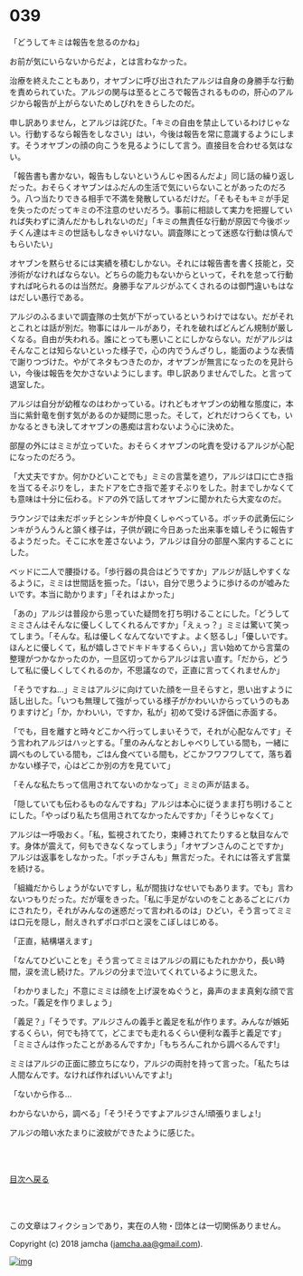 # 039

「どうしてキミは報告を怠るのかね」  

お前が気にいらないからだよ，とは言わなかった。  

治療を終えたこともあり，オヤブンに呼び出されたアルジは自身の身勝手な行動を責められていた。アルジの関与は至るところで報告されるものの，肝心のアルジから報告が上がらないためしびれをきらしたのだ。  

申し訳ありません，とアルジは詫びた。「キミの自由を禁止しているわけじゃない。行動するなら報告をしなさい」はい，今後は報告を常に意識するようにします。そうオヤブンの顔の向こうを見るようにして言う。直接目を合わせる気はない。  

「報告書も書かない，報告もしないというんじゃ困るんだよ」同じ話の繰り返しだった。おそらくオヤブンはふだんの生活で気にいらないことがあったのだろう。八つ当たりできる相手で不満を発散しているだけだ。「そもそもキミが手足を失ったのだってキミの不注意のせいだろう。事前に相談して実力を把握していれば失わずに済んだかもしれないのだ」「キミの無責任な行動が原因で今後ボッチくん達はキミの世話もしなきゃいけない。調査隊にとって迷惑な行動は慎んでもらいたい」  

オヤブンを黙らせるには実績を積むしかない。それには報告書を書く技能と，交渉術がなければならない。どちらの能力もないからといって，それを怠って行動すれば叱られるのは当然だ。身勝手なアルジがふてくされるのは御門違いもはなはだしい愚行である。  

アルジのふるまいで調査隊の士気が下がっているというわけではない。だがそれとこれとは話が別だ。物事にはルールがあり，それを破ればどんどん規制が厳しくなる。自由が失われる。誰にとっても悪いことにしかならない。だがアルジはそんなことは知らないといった様子で，心の内でうんざりし，能面のような表情で謝りつづけた。やがてネタもつきたのか，オヤブンが無言になったのを見計らい，今後は報告を欠かさないようにします。申し訳ありませんでした。と言って退室した。  

アルジは自分が幼稚なのはわかっている。けれどもオヤブンの幼稚な態度に，本当に紫針竜を倒す気があるのか疑問に思った。そして，どれだけつらくても，いかなるときも決してオヤブンの愚痴は言わないよう心に決めた。  

部屋の外にはミミが立っていた。おそらくオヤブンの叱責を受けるアルジが心配になったのだろう。  

「大丈夫ですか。何かひどいことでも」ミミの言葉を遮り，アルジは口に亡き指を当てるそぶりをし，またドアを亡き指で差すそぶりをした。肘までしかなくても意味は十分に伝わる。ドアの外で話してオヤブンに聞かれたら大変なのだ。  

ラウンジでは未だボッチとシンキが仲良くしゃべっている。ボッチの武勇伝にシンキがうんうんと頷く様子は，子供が親に今日あった出来事を嬉しそうに報告するようだった。そこに水を差さないよう，アルジは自分の部屋へ案内することにした。  

ベッドに二人で腰掛ける。「歩行器の具合はどうですか」アルジが話しやすくなるように，ミミは世間話を振った。「はい，自分で思うように歩けるのが嘘みたいです。本当に助かります」「それはよかった」  

「あの」アルジは普段から思っていた疑問を打ち明けることにした。「どうしてミミさんはそんなに優しくしてくれるんですか」「えぇっ？」ミミは驚いて笑ってしまう。「そんな。私は優しくなんてないですよ。よく怒るし」「優しいです。ほんとに優しくて，私が嬉しさでドキドキするくらい，」言い始めてから言葉の整理がつかなかったのか，一旦区切ってからアルジは言い直す。「だから，どうして私に優しくしてくれるのか，不思議なので，正直に言ってくれませんか」  

「そうですね…」ミミはアルジに向けていた顔を一旦そらすと，思い出すように話し出した。「いつも無理して強がっている様子がかわいいからっていうのもありますけど」「か，かわいい，ですか，私が」初めて受ける評価に赤面する。  

「でも，目を離すと時々どこかへ行ってしまいそうで，それが心配なんです」そう言われアルジはハッとする。「里のみんなとおしゃべりしている間も，一緒に調べものしている間も，ごはん食べている間も，どこかフワフワしてて，落ち着かない様子で，心はどこか別の方を見ていて」  

「そんな私たちって信用されてないのかなって」ミミの声が詰まる。  

「隠していても伝わるものなんですね」アルジは本心に従うまま打ち明けることにした。「やっぱり私たち信用されてなかったんですか」「そうじゃなくて」  

アルジは一呼吸おく。「私，監視されてたり，束縛されてたりすると駄目なんです。身体が震えて，何もできなくなってしまう」「オヤブンさんのことですか」アルジは返事をしなかった。「ボッチさんも」無言だった。それには答えず言葉を続ける。  

「組織だからしょうがないですし，私が間抜けなせいでもあります。でも」言わないつもりだった。だが堰をきった。「私に手足がないのをことあるごとにバカにされたり，それがみんなの迷惑だって言われるのは」ひどい，そう言ってミミは口元を隠し，耐えきれずポロポロと涙をこぼしはじめる。  

「正直，結構堪えます」  

「なんてひどいことを」そう言ってミミはアルジの肩にもたれかかり，長い時間，涙を流し続けた。アルジの分まで泣いてくれているように思えた。  

「わかりました」不意にミミは顔を上げ涙をぬぐうと，鼻声のまま真剣な顔で言った。「義足を作りましょう」  

「義足？」「そうです。アルジさんの義手と義足を私が作ります。みんなが嫉妬するくらい，何でも持てて，どこまでも走れるくらい便利な義手と義足です」「ミミさんは作ったことがあるんですか」「もちろんこれから調べるんです!」  

ミミはアルジの正面に膝立ちになり，アルジの両肘を持って言った。「私たちは人間なんです。なければ作ればいいんですよ!」  

「ないから作る…  

わからないから，調べる」「そう!そうですよアルジさん!頑張りましょ!」  

アルジの暗い水たまりに波紋ができたように感じた。  

<br>  
<br>  

[目次へ戻る](https://github.com/jamcha-aa/OblivionReports/blob/master/README.md)  

<br>  
<br>  

この文章はフィクションであり，実在の人物・団体とは一切関係ありません。  

Copyright (c) 2018 jamcha (jamcha.aa@gmail.com).  

[![img](http://i.creativecommons.org/l/by-nc-sa/4.0/88x31.png)](http://creativecommons.org/licenses/by-nc-sa/4.0/deed)